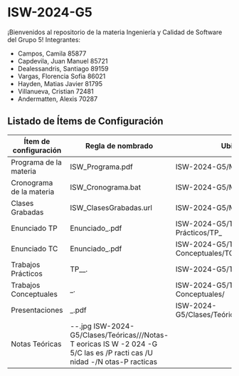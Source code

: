 # ISW-2024-G5
¡Bienvenidos al repositorio de la materia Ingeniería y Calidad de Software del Grupo 5!
Integrantes:
- Campos, Camila 85877
- Capdevila, Juan Manuel 85721
- Dealessandris, Santiago 89159
- Vargas, Florencia Sofia 86021
- Hayden, Matias Javier 81795
- Villanueva, Cristian 72481
- Andermatten, Alexis 70287


## Listado de Ítems de Configuración
| Ítem de configuración       | Regla de nombrado                  | Ubicación                                |
|-----------------------------|-----------------------------------|-----------------------------------------|
| Programa de la materia      | ISW_Programa.pdf                  | ISW-2024-G5/Materiales/Programa         |
| Cronograma de la materia    | ISW_Cronograma.bat                | ISW-2024-G5/Materiales                  |
| Clases Grabadas             | ISW_ClasesGrabadas.url            | ISW-2024-G5/Materiales                  |
| Enunciado TP                | Enunciado_<version>.pdf           | ISW-2024-G5/Trabajos-Prácticos/TP_<noTP>|
| Enunciado TC                | Enunciado_<version>.pdf           | ISW-2024-G5/Trabajos-Conceptuales/TC_<noTC>|
| Trabajos Prácticos          | TP_<noTP>_<estado>.<ext>          | ISW-2024-G5/Trabajos-Prácticos/<noTP>   |
| Trabajos Conceptuales       | <nombreTC>_<estado>.<ext>         | ISW-2024-G5/Trabajos-Conceptuales/<nombreTC>|
| Presentaciones              | <nombreDelTema>_<version>.pdf     | ISW-2024-G5/Clases/Teóricas/<unidad>/<grupo>/Presentaciones|
| Notas Teóricas              | <tema>-<fecha>-<nombre-miembro-grupo>.jpg 	ISW-2024-G5/Clases/Teóricas/<unidad>/<grupo>/Notas-T eoricas 	IS W -2 024 -G 5/C las es /P racti cas /U nidad -<nroU >/N otas-P racticas
